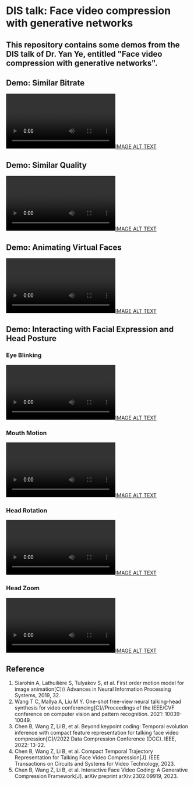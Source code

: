 # DIS talk: Face video compression with generative networks

## This repository contains some demos from the DIS talk of Dr. Yan Ye, entitled "Face video compression with generative networks". 
## Demo: Similar Bitrate

[![IMAGE ALT TEXT](https://user-images.githubusercontent.com/80899378/236777727-0e641d02-6a7c-46e1-be0b-bfa54745e54f.mp4)](https://user-images.githubusercontent.com/80899378/236777727-0e641d02-6a7c-46e1-be0b-bfa54745e54f.mp4)


## Demo: Similar Quality

[![IMAGE ALT TEXT](https://user-images.githubusercontent.com/80899378/236777741-ed7741bc-ac99-4bf5-a9d3-9369e938c932.mp4)](https://user-images.githubusercontent.com/80899378/236777741-ed7741bc-ac99-4bf5-a9d3-9369e938c932.mp4)


## Demo: Animating Virtual Faces

[![IMAGE ALT TEXT](https://user-images.githubusercontent.com/80899378/236778089-cc2018df-9943-4b57-8514-74dfdac712df.mp4)](https://user-images.githubusercontent.com/80899378/236778089-cc2018df-9943-4b57-8514-74dfdac712df.mp4)


## Demo: Interacting with Facial Expression and Head Posture

### Eye Blinking
[![IMAGE ALT TEXT](https://user-images.githubusercontent.com/80899378/236839259-dde854a8-587c-415b-884b-6ab607356220.mp4)](https://user-images.githubusercontent.com/80899378/236839259-dde854a8-587c-415b-884b-6ab607356220.mp4)

### Mouth Motion
[![IMAGE ALT TEXT](https://user-images.githubusercontent.com/80899378/236839296-259604c0-6806-4b07-a2ff-98fcdfc2f374.mp4)](https://user-images.githubusercontent.com/80899378/236839296-259604c0-6806-4b07-a2ff-98fcdfc2f374.mp4)

### Head Rotation
[![IMAGE ALT TEXT](https://user-images.githubusercontent.com/80899378/236839322-eabc7766-0b7b-4f21-a450-48ec8bdaf9f3.mp4)](https://user-images.githubusercontent.com/80899378/236839322-eabc7766-0b7b-4f21-a450-48ec8bdaf9f3.mp4)


### Head Zoom
[![IMAGE ALT TEXT](https://user-images.githubusercontent.com/80899378/236839332-5863fbdf-ff13-4fb5-9812-7d0033fe6d2b.mp4)](https://user-images.githubusercontent.com/80899378/236839332-5863fbdf-ff13-4fb5-9812-7d0033fe6d2b.mp4)


## Reference
1. Siarohin A, Lathuilière S, Tulyakov S, et al. First order motion model for image animation[C]// Advances in Neural Information Processing Systems, 2019, 32.
2. Wang T C, Mallya A, Liu M Y. One-shot free-view neural talking-head synthesis for video conferencing[C]//Proceedings of the IEEE/CVF conference on computer vision and pattern recognition. 2021: 10039-10049.
3. Chen B, Wang Z, Li B, et al. Beyond keypoint coding: Temporal evolution inference with compact feature representation for talking face video compression[C]//2022 Data Compression Conference (DCC). IEEE, 2022: 13-22.
4. Chen B, Wang Z, Li B, et al. Compact Temporal Trajectory Representation for Talking Face Video Compression[J]. IEEE Transactions on Circuits and Systems for Video Technology, 2023.
5. Chen B, Wang Z, Li B, et al. Interactive Face Video Coding: A Generative Compression Framework[J]. arXiv preprint arXiv:2302.09919, 2023.
